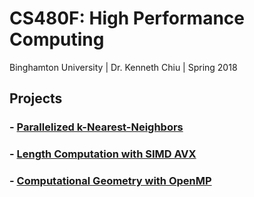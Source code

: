 # CS480F: High Performance Computing

Binghamton University | Dr. Kenneth Chiu | Spring 2018


## Projects

### - [Parallelized k-Nearest-Neighbors](./k-nn/)

### - [Length Computation with SIMD AVX](./simd/)

### - [Computational Geometry with OpenMP](./openmp/)
